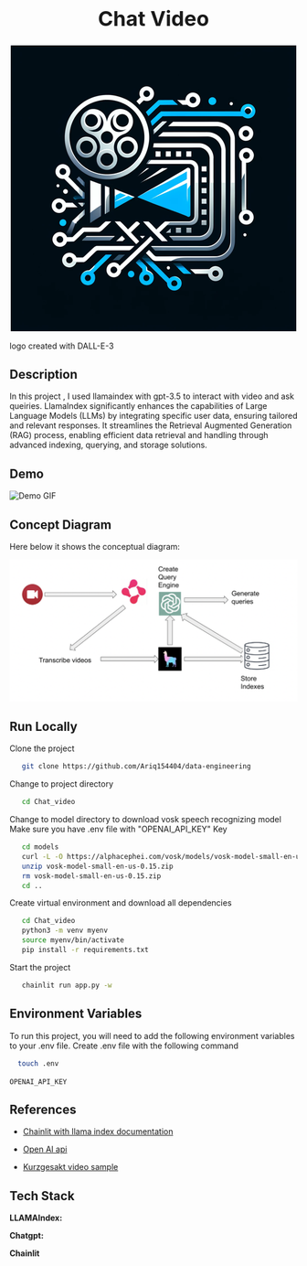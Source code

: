 <h1 align="center" style="font-size: 36px;">Chat Video</h1>

<p align="center">
  <img src="https://github.com/Ariq154404/Chat_video/blob/main/assets/proj_logo.png" alt="Project Logo">
</p>
logo created with DALL-E-3

## Description

In this project , I used llamaindex with gpt-3.5 to interact with video and ask queiries. LlamaIndex significantly enhances the capabilities of Large Language Models (LLMs) by integrating specific user data, ensuring tailored and relevant responses. It streamlines the Retrieval Augmented Generation (RAG) process, enabling efficient data retrieval and handling through advanced indexing, querying, and storage solutions.
## Demo

![Demo GIF](https://github.com/Ariq154404/Chat_video/blob/main/assets/project_demo.gif)

## Concept Diagram

Here below it shows the conceptual diagram:

![Concept Diagram](https://github.com/Ariq154404/Chat_video/blob/main/assets/system_diagram.png)

## Run Locally

Clone the project
```bash
   git clone https://github.com/Ariq154404/data-engineering
```
Change  to project directory
```bash
   cd Chat_video
```
Change to model directory to download vosk speech recognizing model
Make sure you have .env file with "OPENAI_API_KEY" Key
```bash
   cd models
   curl -L -O https://alphacephei.com/vosk/models/vosk-model-small-en-us-0.15.zip
   unzip vosk-model-small-en-us-0.15.zip
   rm vosk-model-small-en-us-0.15.zip
   cd .. 
```
Create virtual environment and download all dependencies
```bash
   cd Chat_video
   python3 -m venv myenv
   source myenv/bin/activate
   pip install -r requirements.txt
```

Start the project
```bash
   chainlit run app.py -w 
```
## Environment Variables

To run this project, you will need to add the following environment variables to your .env file. 
Create .env file with the following command

```bash
  touch .env
```
`OPENAI_API_KEY`




## References

 - [Chainlit with llama index documentation](https://docs.chainlit.io/integrations/llama-index)

- [Open AI api ](https://platform.openai.com/docs/introduction)
- [ Kurzgesakt video sample ](https://www.youtube.com/watch?v=JOiGEI9pQBs)

## Tech Stack

**LLAMAIndex:**  

**Chatgpt:**  

**Chainlit**  